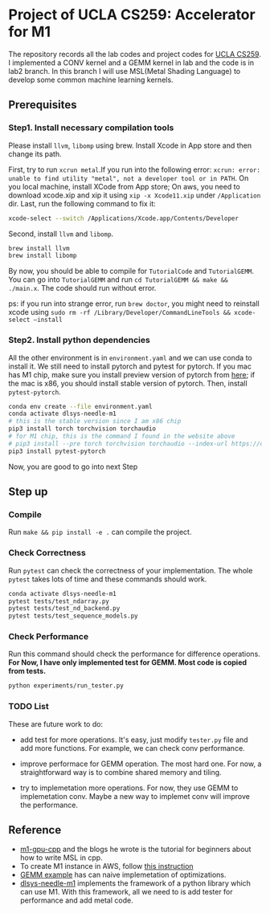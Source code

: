 # Project of UCLA CS259: Accelerator for M1

The repository records all the lab codes and project codes for [UCLA CS259](https://polyarch.github.io/cs259/). I implemented a CONV kernel and a GEMM kernel in lab and the code is in lab2 branch. In this branch I will use MSL(Metal Shading Language) to develop some common machine learning kernels.

## Prerequisites

### Step1. Install necessary compilation tools

Please install `llvm`, `libomp` using brew. Install Xcode in App store and then change its path.

First, try to run `xcrun metal`.If you run into the following error: `xcrun: error: unable to find utility "metal", not a developer tool or in PATH`. On you local machine, install XCode from App store; On aws, you need to download xcode.xip and xip it using `xip -x Xcode11.xip` under `/Application` dir. Last, run the following command to fix it:

```bash
xcode-select --switch /Applications/Xcode.app/Contents/Developer
```

Second, install `llvm` and `libomp`.

```bash
brew install llvm
brew install libomp
```

By now, you should be able to compile for `TutorialCode` and `TutorialGEMM`. You can go into `TutorialGEMM` and run `cd TutorialGEMM && make && ./main.x`. The code should run without error. 

ps: if you run into strange error, run `brew doctor`, you might need to reinstall xcode using `sudo rm -rf /Library/Developer/CommandLineTools && xcode-select –install`

### Step2. Install python dependencies

All the other environment is in `environment.yaml` and we can use conda to install it. We still need to install pytorch and pytest for pytorch. If you mac has M1 chip, make sure you install preview version of pytorch from [here](https://pytorch.org/get-started/locally/); if the mac is x86, you should install stable version of pytorch. Then, install `pytest-pytorch`.

```bash
conda env create --file environment.yaml
conda activate dlsys-needle-m1
# this is the stable version since I am x86 chip
pip3 install torch torchvision torchaudio
# for M1 chip, this is the command I found in the website above
# pip3 install --pre torch torchvision torchaudio --index-url https://download.pytorch.org/whl/nightly/cpu 
pip3 install pytest-pytorch
```

Now, you are good to go into next Step

## Step up

### Compile

Run `make && pip install -e .` can compile the project.

### Check Correctness

Run `pytest` can check the correctness of your implementation. The whole `pytest` takes lots of time and these commands should work.

```bash
conda activate dlsys-needle-m1
pytest tests/test_ndarray.py
pytest tests/test_nd_backend.py
pytest tests/test_sequence_models.py
```

### Check Performance

Run this command should check the performance for difference operations. **For Now, I have only implemented test for GEMM. Most code is copied from tests.**

```bash
python experiments/run_tester.py
```

### TODO List

These are future work to do:

- add test for more operations. It's easy, just modify `tester.py` file and add more functions. For example, we can check conv performance.

- improve performace for GEMM operation. The most hard one. For now, a straightforward way is to combine shared memory and tiling.

- try to implemetation more operations. For now, they use GEMM to implemetation conv. Maybe a new way to implemet conv will improve the performance.

## Reference

- [m1-gpu-cpp](https://github.com/larsgeb/m1-gpu-cpp/tree/main) and the blogs he wrote is the tutorial for beginners about how to write MSL in cpp.
- To create M1 instance in AWS, follow [this instruction](https://aws.amazon.com/blogs/aws/use-amazon-ec2-m1-mac-instances-to-build-test-macos-ios-ipados-tvos-and-watchos-apps/)
- [GEMM example](https://github.com/bkvogel/metal_performance_testing) has can naive implemetation of optimizations.
- [dlsys-needle-m1](https://github.com/wenjunsun/dlsys-needle-m1/) implements the framework of a python library which can use M1. With this framework, all we need to is add tester for performance and add metal code.
